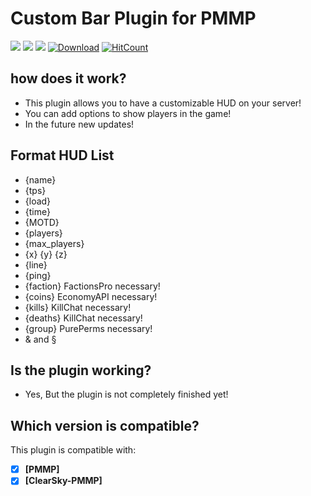 # Custom Bar Plugin for PMMP

[![](https://poggit.pmmp.io/shield.dl.total/CustomBar)](https://poggit.pmmp.io/p/CustomBar)
[![](https://poggit.pmmp.io/shield.api/CustomBar)](https://poggit.pmmp.io/p/CustomBar)
[![](https://poggit.pmmp.io/shield.state/CustomBar)](https://poggit.pmmp.io/p/CustomBar)
[![Download](https://img.shields.io/badge/download-latest-blue.svg)](https://poggit.pmmp.io/r/17283/CustomBar.phar)
[![HitCount](http://hits.dwyl.io/{username}/{project}.svg)](http://hits.dwyl.io/SuperKali/CustomBar)

## how does it work?

* This plugin allows you to have a customizable HUD on your server!
* You can add options to show players in the game!
* In the future new updates!

## Format HUD List

* {name}
* {tps} 
* {load}
* {time}
* {MOTD}
* {players}
* {max_players}
* {x} {y} {z}
* {line}
* {ping}
* {faction} FactionsPro necessary!
* {coins} EconomyAPI necessary!
* {kills} KillChat necessary!
* {deaths} KillChat necessary!
* {group} PurePerms necessary!
* & and §

## Is the plugin working?

* Yes, But the plugin is not completely finished yet!

## Which version is compatible?

This plugin is compatible with:
- [x] **[PMMP]**
- [x] **[ClearSky-PMMP]**
